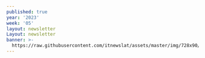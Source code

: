 ```yaml
---
published: true
year: '2023'
week: '05'
layout: newsletter
Layout: newsletter
banner: >-
  https://raw.githubusercontent.com/itnewslat/assets/master/img/728x90/Banner-Resumen.jpg
---
```

